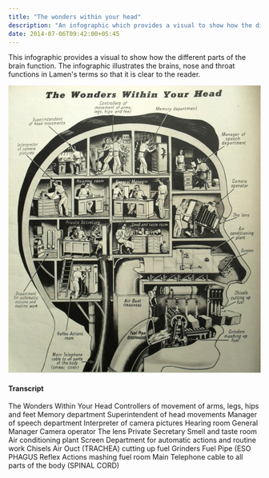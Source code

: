 ```yaml
---
title: "The wonders within your head"
description: "An infographic which provides a visual to show how the different parts of the brain function."
date: 2014-07-06T09:42:00+05:45
---
```


This infographic provides a visual to show how the different parts of the brain function. The infographic illustrates the brains, nose and throat functions in Lamen's terms so that it is clear to the reader.

![The wonders within your head](/uploads/20140706-the-wonders-within-your-head_w1500.jpg)

#### Transcript

The Wonders Within Your Head Controllers of movement of arms, legs, hips and feet Memory department Superintendent of head movements Manager of speech department Interpreter of camera pictures Hearing room General Manager Camera operator The lens Private Secretary Smell and taste room Air conditioning plant Screen Department for automatic actions and routine work Chisels Air Ouct (TRACHEA) cutting up fuel Grinders Fuel Pipe (ESO PHAGUS Reflex Actions mashing fuel room Main Telephone cable to all parts of the body (SPINAL CORD)
